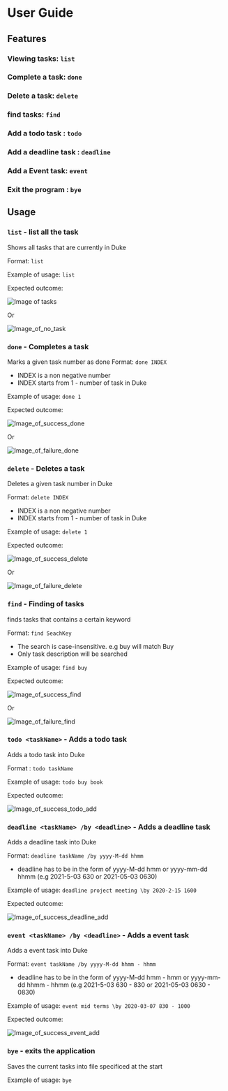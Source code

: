 # User Guide

## Features 

### Viewing tasks: `list`
### Complete a task: `done`
### Delete a task: `delete`
### find tasks: `find`
### Add a todo task : `todo`
### Add a deadline task : `deadline`
### Add a Event task: `event`
### Exit the program : `bye`

## Usage

### `list` - list all the task
Shows all tasks that are currently in Duke

Format: `list`

Example of usage: `list`

Expected outcome:

![Image of tasks](Ui.png)

Or

![Image_of_no_task](List_No_task.PNG)

### `done` - Completes a task 
Marks a given task number as done
Format: `done INDEX`
- INDEX is a non negative number
- INDEX starts from 1 - number of task in Duke 

Example of usage: `done 1`

Expected outcome: 

![Image_of_success_done](done_success.png)

Or

![Image_of_failure_done](done_failure.png)

### `delete` - Deletes a task 
Deletes a given task number in Duke

Format: `delete INDEX`
- INDEX is a non negative number
- INDEX starts from 1 - number of task in Duke 
  
Example of usage: `delete 1`

Expected outcome:

![Image_of_success_delete](delete_success.png)

Or

![Image_of_failure_delete](delete_failure.png)

### `find` - Finding of tasks 
finds tasks that contains a certain keyword

Format: `find SeachKey`
- The search is case-insensitive. e.g buy will match Buy
- Only task description will be searched

Example of usage: `find buy`

Expected outcome:

![Image_of_success_find](search_success.png)

Or

![Image_of_failure_find](search_failure.png)

### `todo <taskName>` - Adds a todo task 
Adds a todo task into Duke

Format : `todo taskName`

Example of usage: `todo buy book`

Expected outcome:

![Image_of_success_todo_add](add_todo_success.png)

### `deadline <taskName> /by <deadline>` - Adds a deadline task 
Adds a deadline task into Duke 

Format: `deadline taskName /by yyyy-M-dd hhmm`
- deadline has to be in the form of yyyy-M-dd hmm or yyyy-mm-dd hhmm (e.g 2021-5-03 630 or 2021-05-03 0630)

Example of usage: `deadline project meeting \by 2020-2-15 1600`

Expected outcome:

![Image_of_success_deadline_add](add_deadline_success.png)

### `event <taskName> /by <deadline>` -  Adds a event task 
Adds a event task into Duke 

Format: `event taskName /by yyyy-M-dd hhmm - hhmm`
- deadline has to be in the form of yyyy-M-dd hmm - hmm or yyyy-mm-dd hhmm - hhmm 
  (e.g 2021-5-03 630 - 830 or 2021-05-03 0630 - 0830)

Example of usage: `event mid terms \by 2020-03-07 830 - 1000`

Expected outcome:

![Image_of_success_event_add](add_event_success.png)

### `bye` - exits the application
Saves the current tasks into file specificed at the start 

Example of usage: `bye`